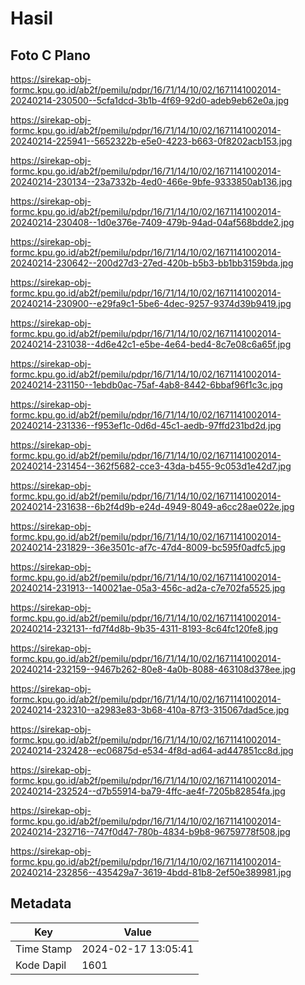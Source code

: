 # Hasil

## Foto C Plano

https://sirekap-obj-formc.kpu.go.id/ab2f/pemilu/pdpr/16/71/14/10/02/1671141002014-20240214-230500--5cfa1dcd-3b1b-4f69-92d0-adeb9eb62e0a.jpg

https://sirekap-obj-formc.kpu.go.id/ab2f/pemilu/pdpr/16/71/14/10/02/1671141002014-20240214-225941--5652322b-e5e0-4223-b663-0f8202acb153.jpg

https://sirekap-obj-formc.kpu.go.id/ab2f/pemilu/pdpr/16/71/14/10/02/1671141002014-20240214-230134--23a7332b-4ed0-466e-9bfe-9333850ab136.jpg

https://sirekap-obj-formc.kpu.go.id/ab2f/pemilu/pdpr/16/71/14/10/02/1671141002014-20240214-230408--1d0e376e-7409-479b-94ad-04af568bdde2.jpg

https://sirekap-obj-formc.kpu.go.id/ab2f/pemilu/pdpr/16/71/14/10/02/1671141002014-20240214-230642--200d27d3-27ed-420b-b5b3-bb1bb3159bda.jpg

https://sirekap-obj-formc.kpu.go.id/ab2f/pemilu/pdpr/16/71/14/10/02/1671141002014-20240214-230900--e29fa9c1-5be6-4dec-9257-9374d39b9419.jpg

https://sirekap-obj-formc.kpu.go.id/ab2f/pemilu/pdpr/16/71/14/10/02/1671141002014-20240214-231038--4d6e42c1-e5be-4e64-bed4-8c7e08c6a65f.jpg

https://sirekap-obj-formc.kpu.go.id/ab2f/pemilu/pdpr/16/71/14/10/02/1671141002014-20240214-231150--1ebdb0ac-75af-4ab8-8442-6bbaf96f1c3c.jpg

https://sirekap-obj-formc.kpu.go.id/ab2f/pemilu/pdpr/16/71/14/10/02/1671141002014-20240214-231336--f953ef1c-0d6d-45c1-aedb-97ffd231bd2d.jpg

https://sirekap-obj-formc.kpu.go.id/ab2f/pemilu/pdpr/16/71/14/10/02/1671141002014-20240214-231454--362f5682-cce3-43da-b455-9c053d1e42d7.jpg

https://sirekap-obj-formc.kpu.go.id/ab2f/pemilu/pdpr/16/71/14/10/02/1671141002014-20240214-231638--6b2f4d9b-e24d-4949-8049-a6cc28ae022e.jpg

https://sirekap-obj-formc.kpu.go.id/ab2f/pemilu/pdpr/16/71/14/10/02/1671141002014-20240214-231829--36e3501c-af7c-47d4-8009-bc595f0adfc5.jpg

https://sirekap-obj-formc.kpu.go.id/ab2f/pemilu/pdpr/16/71/14/10/02/1671141002014-20240214-231913--140021ae-05a3-456c-ad2a-c7e702fa5525.jpg

https://sirekap-obj-formc.kpu.go.id/ab2f/pemilu/pdpr/16/71/14/10/02/1671141002014-20240214-232131--fd7f4d8b-9b35-4311-8193-8c64fc120fe8.jpg

https://sirekap-obj-formc.kpu.go.id/ab2f/pemilu/pdpr/16/71/14/10/02/1671141002014-20240214-232159--9467b262-80e8-4a0b-8088-463108d378ee.jpg

https://sirekap-obj-formc.kpu.go.id/ab2f/pemilu/pdpr/16/71/14/10/02/1671141002014-20240214-232310--a2983e83-3b68-410a-87f3-315067dad5ce.jpg

https://sirekap-obj-formc.kpu.go.id/ab2f/pemilu/pdpr/16/71/14/10/02/1671141002014-20240214-232428--ec06875d-e534-4f8d-ad64-ad447851cc8d.jpg

https://sirekap-obj-formc.kpu.go.id/ab2f/pemilu/pdpr/16/71/14/10/02/1671141002014-20240214-232524--d7b55914-ba79-4ffc-ae4f-7205b82854fa.jpg

https://sirekap-obj-formc.kpu.go.id/ab2f/pemilu/pdpr/16/71/14/10/02/1671141002014-20240214-232716--747f0d47-780b-4834-b9b8-96759778f508.jpg

https://sirekap-obj-formc.kpu.go.id/ab2f/pemilu/pdpr/16/71/14/10/02/1671141002014-20240214-232856--435429a7-3619-4bdd-81b8-2ef50e389981.jpg


## Metadata

| Key        | Value               |
| ---------- | ------------------- |
| Time Stamp | 2024-02-17 13:05:41 |
| Kode Dapil | 1601                |



